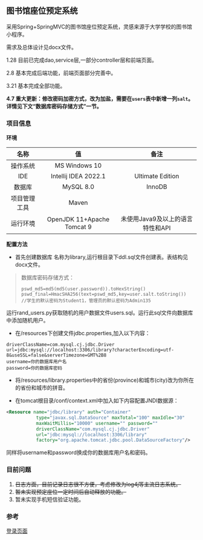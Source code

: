 ## 图书馆座位预定系统
采用Spring+SpringMVC的图书馆座位预定系统，灵感来源于大学学校的图书馆小程序。

需求及总体设计见docx文件。

1.28 目前已完成dao,service层,一部分controller层和前端页面。

2.8  基本完成后端功能，前端页面部分完善中。

3.21 基本完成全部功能。

**4.7 重大更新：修改密码加密方式，改为加盐，需要在`users`表中新增一列`salt`。**
**详情见下文“数据库密码存储方式”一节。**
### 项目信息
**环境**

|   名称   |             值              |          备注          |
|:------:|:--------------------------:|:--------------------:|
|  操作系统  |       MS Windows 10        |                      |
|  IDE   |    Intellij IDEA 2022.1    |   Ultimate Edition   |
|  数据库   |         MySQL 8.0          |        InnoDB        |
| 项目管理工具 |           Maven            |                      |
|  运行环境  | OpenJDK 11+Apache Tomcat 9 | 未使用Java9及以上的语言特性和API |

**配置方法**

- 首先创建数据库 名称为library,运行根目录下ddl.sql文件创建表。表结构见docx文件。
> 数据库密码存储方式：
> ```
> pswd_md5=md5(md5(user.password)).toHexString()
> pswd_final=HmacSHA256(text=pswd_md5,key=user.salt.toString())
> //学生的默认密码为Student1，管理员的默认密码为Admin135
> ```
运行rand_users.py获取随机的用户数据文件users.sql。运行此sql文件向数据库中添加随机用户。

- 在/resources下创建文件jdbc.properties,加入以下内容：
```properties
driverClassName=com.mysql.cj.jdbc.Driver
url=jdbc:mysql://localhost:3306/library?characterEncoding=utf-8&useSSL=false&serverTimezone=GMT%2B8
username=你的数据库用户名
password=你的数据库密码
```

- 将/resources/library.properties中的省份(province)和城市(city)改为你所在的省份和城市的拼音。

- 在tomcat根目录/conf/context.xml中加入如下内容配置JNDI数据源：
```xml
<Resource name="jdbc/library" auth="Container"  
           type="javax.sql.DataSource" maxTotal="100" maxIdle="30" 
           maxWaitMillis="10000" username="" password="" 
           driverClassName="com.mysql.cj.jdbc.Driver" 
           url="jdbc:mysql://localhost:3306/library" 
           factory="org.apache.tomcat.jdbc.pool.DataSourceFactory"/>
```

同样将username和password换成你的数据库用户名和密码。

### 目前问题
1. ~~日志方面，目前记录日志很不方便，考虑修改为log4j等主流日志系统。~~
2. ~~暂未实现预定座位一定时间后自动释放的功能。~~
3. 暂未实现手机短信验证功能。

### 参考
[登录页面](https://blog.csdn.net/qq_41325698/article/details/102591169)